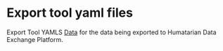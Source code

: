 
# Export tool yaml files

Export Tool YAMLS [Data](https://github.com/hotosm/hot-uganda/tree/hot_export_tool) for the data being exported to  Humatarian Data Exchange Platform.
